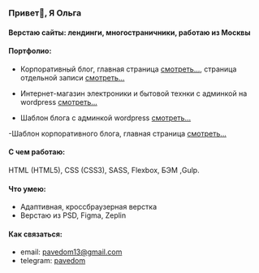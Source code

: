 ### Привет👋, Я Ольга

#### Верстаю сайты: лендинги, многостраничники, работаю из Москвы

#### Портфолио:
- Корпоративный блог, главная страница [смотреть...](https://olga-evdokimova.github.io/template-blog/), страница отдельной записи [смотреть...](https://olga-evdokimova.github.io/template-blog/single.html)

- Интернет-магазин электроники и бытовой технки с админкой на wordpress [смотреть...](https://electronicashop.ru/)
- Шаблон блога с админкой wordpress [смотреть...](https://ci00274.tmweb.ru/) 

-Шаблон корпоративного блога, главная страница [смотреть...](https://olga-evdokimova.github.io/corporate-blog/)
#### С чем работаю:
HTML (HTML5), CSS (CSS3), SASS, Flexbox, БЭМ ,Gulp.
#### Что умею:
- Адаптивная, кроссбраузерная верстка
- Верстаю из PSD, Figma, Zeplin
#### Как связаться:
- email: pavedom13@gmail.com
- telegram: [pavedom](https:///t.me/pavedom)


